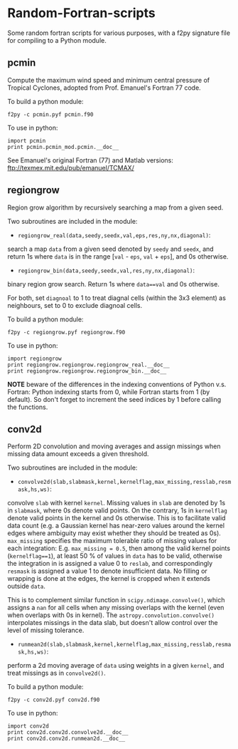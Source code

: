 # Random-Fortran-scripts

Some random fortran scripts for various purposes, with a f2py signature file for compiling to a Python module.

## pcmin

Compute the maximum wind speed and minimum central pressure of Tropical Cyclones, adopted from Prof. Emanuel's Fortran 77 code.

To build a python module:
```
f2py -c pcmin.pyf pcmin.f90
```
To use in python:

```
import pcmin
print pcmin.pcmin_mod.pcmin.__doc__
```

See Emanuel's original Fortran (77) and Matlab versions: ftp://texmex.mit.edu/pub/emanuel/TCMAX/


## regiongrow

Region grow algorithm by recursively searching a map from a given seed.

Two subroutines are included in the module:

- `regiongrow_real(data,seedy,seedx,val,eps,res,ny,nx,diagonal)`:

search a map `data` from a given seed denoted by `seedy` and `seedx`, and return 1s where `data` is in the range [`val` - `eps`, `val` + `eps`], and 0s otherwise.

- `regiongrow_bin(data,seedy,seedx,val,res,ny,nx,diagonal)`:

binary region grow search. Return 1s where `data==val` and 0s otherwise.

For both, set `diagnoal` to 1 to treat diagnal cells (within the 3x3 element) as neighbours, set to 0 to exclude diagnoal cells.


To build a python module:
```
f2py -c regiongrow.pyf regiongrow.f90
```
To use in python:

```
import regiongrow
print regiongrow.regiongrow.regiongrow_real.__doc__
print regiongrow.regiongrow.regiongrow_bin.__doc__
```
**NOTE** beware of the differences in the indexing conventions of Python v.s. Fortran: Python indexing starts from 0, while Fortran starts from 1 (by default). So don't forget to increment the seed indices by 1 before calling the functions.


## conv2d

Perform 2D convolution and moving averages and assign missings when missing data amount exceeds a given threshold.

Two subroutines are included in the module:

- `convolve2d(slab,slabmask,kernel,kernelflag,max_missing,resslab,resmask,hs,ws)`:

convolve `slab` with kernel `kernel`. Missing values in `slab` are denoted by 1s in `slabmask`, where 0s denote valid points. On the contrary, 1s in `kernelflag` denote valid points in the kernel and 0s otherwise. This is to facilitate valid data count (e.g. a Gaussian kernel has near-zero values around the kernel edges where ambiguity may exist whether they should be treated as 0s). `max_missing` specifies the maximum tolerable ratio of missing values for each integration: E.g. `max_missing = 0.5`, then among the valid kernel points (`kernelflag==1`), at least 50 % of values in `data` has to be valid, otherwise the integration in is assigned a value 0 to `reslab`, and correspondingly `resmask` is assigned a value 1 to denote insufficient data. No filling or wrapping is done at the edges, the kernel is cropped when it extends outside `data`.

This is to complement similar function in `scipy.ndimage.convolve()`, which assigns a `nan` for all cells when any missing overlaps with the kernel (even when overlaps with 0s in kernel). The `astropy.convolution.convolve()` interpolates missings in the data slab, but doesn't allow control over the level of missing tolerance.

- `runmean2d(slab,slabmask,kernel,kernelflag,max_missing,resslab,resmask,hs,ws)`:

perform a 2d moving average of `data` using weights in a given `kernel`, and treat missings as in `convolve2d()`.

To build a python module:
```
f2py -c conv2d.pyf conv2d.f90
```
To use in python:

```
import conv2d
print conv2d.conv2d.convolve2d.__doc__
print conv2d.conv2d.runmean2d.__doc__
```
